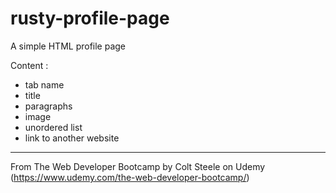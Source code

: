 # rusty-profile-page
A simple HTML profile page

Content :
- tab name
- title
- paragraphs
- image
- unordered list
- link to another website

-----------------------------------------------------------------------------------------------------------
From The Web Developer Bootcamp by Colt Steele on Udemy (https://www.udemy.com/the-web-developer-bootcamp/)
